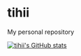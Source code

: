 # tihii
My personal repository


[![tihii's GitHub stats](https://github-readme-stats.vercel.app/api?username=tihii8898&theme=radical)](https://github.com/anuraghazra/github-readme-stats)
